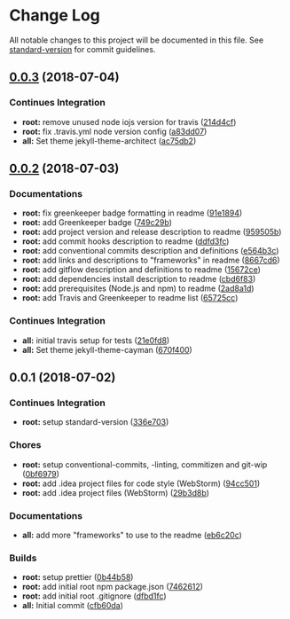 # Change Log

All notable changes to this project will be documented in this file. See [standard-version](https://github.com/conventional-changelog/standard-version) for commit guidelines.

<a name="0.0.3"></a>
## [0.0.3](https://github.com/Mischa1610/alekseew/compare/v0.0.2...v0.0.3) (2018-07-04)


### Continues Integration

* **root:** remove unused node iojs version for travis ([214d4cf](https://github.com/Mischa1610/alekseew/commits/214d4cf))
* **root:** fix .travis.yml node version config ([a83dd07](https://github.com/Mischa1610/alekseew/commits/a83dd07))
* **all:** Set theme jekyll-theme-architect ([ac75db2](https://github.com/Mischa1610/alekseew/commits/ac75db2))



<a name="0.0.2"></a>
## [0.0.2](https://github.com/Mischa1610/alekseew/compare/v0.0.1...v0.0.2) (2018-07-03)


### Documentations

* **root:** fix greenkeeper badge formatting in readme ([91e1894](https://github.com/Mischa1610/alekseew/commits/91e1894))
* **root:** add Greenkeeper badge ([749c29b](https://github.com/Mischa1610/alekseew/commits/749c29b))
* **root:** add project version and release description to readme ([959505b](https://github.com/Mischa1610/alekseew/commits/959505b))
* **root:** add commit hooks description to readme ([ddfd3fc](https://github.com/Mischa1610/alekseew/commits/ddfd3fc))
* **root:** add conventional commits description and definitions ([e564b3c](https://github.com/Mischa1610/alekseew/commits/e564b3c))
* **root:** add links and descriptions to "frameworks" in readme ([8667cd6](https://github.com/Mischa1610/alekseew/commits/8667cd6))
* **root:** add gitflow description and definitions to readme ([15672ce](https://github.com/Mischa1610/alekseew/commits/15672ce))
* **root:** add dependencies install description to readme ([cbd6f83](https://github.com/Mischa1610/alekseew/commits/cbd6f83))
* **root:** add prerequisites (Node.js and npm) to readme ([2ad8a1d](https://github.com/Mischa1610/alekseew/commits/2ad8a1d))
* **root:** add Travis and Greenkeeper to readme list ([65725cc](https://github.com/Mischa1610/alekseew/commits/65725cc))


### Continues Integration

* **all:** initial travis setup for tests ([21e0fd8](https://github.com/Mischa1610/alekseew/commits/21e0fd8))
* **all:** Set theme jekyll-theme-cayman ([670f400](https://github.com/Mischa1610/alekseew/commits/670f400))



<a name="0.0.1"></a>
## 0.0.1 (2018-07-02)


### Continues Integration

* **root:** setup standard-version ([336e703](https://github.com/Mischa1610/alekseew/commits/336e703))


### Chores

* **root:** setup conventional-commits, -linting, commitizen and git-wip ([0bf6979](https://github.com/Mischa1610/alekseew/commits/0bf6979))
* **root:** add .idea project files for code style (WebStorm) ([94cc501](https://github.com/Mischa1610/alekseew/commits/94cc501))
* **root:** add .idea project files (WebStorm) ([29b3d8b](https://github.com/Mischa1610/alekseew/commits/29b3d8b))


### Documentations

* **all:** add more "frameworks" to use to the readme ([eb6c20c](https://github.com/Mischa1610/alekseew/commits/eb6c20c))


### Builds

* **root:** setup prettier ([0b44b58](https://github.com/Mischa1610/alekseew/commits/0b44b58))
* **root:** add initial root npm package.json ([7462612](https://github.com/Mischa1610/alekseew/commits/7462612))
* **root:** add initial root .gitignore ([dfbd1fc](https://github.com/Mischa1610/alekseew/commits/dfbd1fc))
* **all:** Initial commit ([cfb60da](https://github.com/Mischa1610/alekseew/commits/cfb60da))
